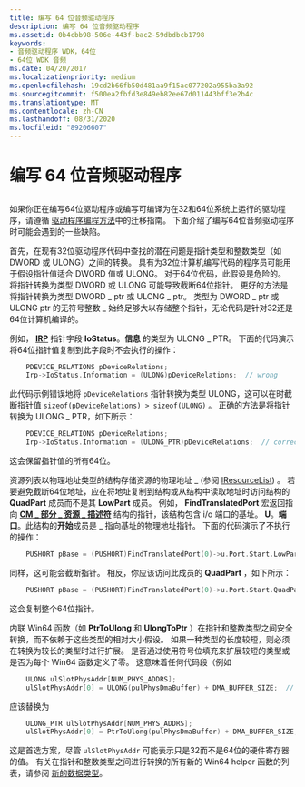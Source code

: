 ```yaml
---
title: 编写 64 位音频驱动程序
description: 编写 64 位音频驱动程序
ms.assetid: 0b4cbb98-506e-443f-bac2-59dbdbcb1798
keywords:
- 音频驱动程序 WDK，64位
- 64位 WDK 音频
ms.date: 04/20/2017
ms.localizationpriority: medium
ms.openlocfilehash: 19cd2b66fb50d481aa9f15ac077202a955ba3a92
ms.sourcegitcommit: f500ea2fbfd3e849eb82ee67d011443bff3e2b4c
ms.translationtype: MT
ms.contentlocale: zh-CN
ms.lasthandoff: 08/31/2020
ms.locfileid: "89206607"
---
```

# <a name="writing-64-bit-audio-drivers"></a>编写 64 位音频驱动程序


## <span id="writing_64_bit_audio_drivers"></span><span id="WRITING_64_BIT_AUDIO_DRIVERS"></span>


如果你正在编写64位驱动程序或编写可编译为在32和64位系统上运行的驱动程序，请遵循 [驱动程序编程方法](https://docs.microsoft.com/windows-hardware/drivers/kernel/miscellaneous-driver-programming-techniques)中的迁移指南。 下面介绍了编写64位音频驱动程序时可能会遇到的一些缺陷。

首先，在现有32位驱动程序代码中查找的潜在问题是指针类型和整数类型（如 DWORD 或 ULONG）之间的转换。 具有为32位计算机编写代码的程序员可能用于假设指针值适合 DWORD 值或 ULONG。 对于64位代码，此假设是危险的。 将指针转换为类型 DWORD 或 ULONG 可能导致截断64位指针。 更好的方法是将指针转换为类型 DWORD \_ ptr 或 ULONG \_ ptr。 类型为 DWORD \_ ptr 或 ULONG ptr 的无符号整数 \_ 始终足够大以存储整个指针，无论代码是针对32还是64位计算机编译的。

例如， [**IRP**](/windows-hardware/drivers/ddi/wdm/ns-wdm-_irp) 指针字段 **IoStatus**。**信息** 的类型为 ULONG \_ PTR。 下面的代码演示将64位指针值复制到此字段时不会执行的操作：

```cpp
    PDEVICE_RELATIONS pDeviceRelations;
    Irp->IoStatus.Information = (ULONG)pDeviceRelations;  // wrong
```

此代码示例错误地将 `pDeviceRelations` 指针转换为类型 ULONG，这可以在时截断指针值 `sizeof(pDeviceRelations) > sizeof(ULONG)` 。 正确的方法是将指针转换为 ULONG \_ PTR，如下所示：

```cpp
    PDEVICE_RELATIONS pDeviceRelations;
    Irp->IoStatus.Information = (ULONG_PTR)pDeviceRelations;  // correct
```

这会保留指针值的所有64位。

资源列表以物理地址类型的结构存储资源的物理地址 \_ (参阅 [IResourceList](/windows-hardware/drivers/ddi/portcls/nn-portcls-iresourcelist)) 。 若要避免截断64位地址，应在将地址复制到结构或从结构中读取地址时访问结构的 **QuadPart** 成员而不是其 **LowPart** 成员。 例如， **FindTranslatedPort** 宏返回指向 [**CM \_ 部分 \_ 资源 \_ 描述符**](/windows-hardware/drivers/ddi/wdm/ns-wdm-_cm_partial_resource_descriptor) 结构的指针，该结构包含 i/o 端口的基址。 **U**。**端口**。此结构的**开始**成员是 \_ 指向基址的物理地址指针。 下面的代码演示了不执行的操作：

```cpp
    PUSHORT pBase = (PUSHORT)FindTranslatedPort(0)->u.Port.Start.LowPart;  // wrong
```

同样，这可能会截断指针。 相反，你应该访问此成员的 **QuadPart** ，如下所示：

```cpp
    PUSHORT pBase = (PUSHORT)FindTranslatedPort(0)->u.Port.Start.QuadPart;  // correct
```

这会复制整个64位指针。

内联 Win64 函数（如 **PtrToUlong** 和 **UlongToPtr** ）在指针和整数类型之间安全转换，而不依赖于这些类型的相对大小假设。 如果一种类型的长度较短，则必须在转换为较长的类型时进行扩展。 是否通过使用符号位填充来扩展较短的类型或是否为每个 Win64 函数定义了零。 这意味着任何代码段（例如

```cpp
    ULONG ulSlotPhysAddr[NUM_PHYS_ADDRS];
    ulSlotPhysAddr[0] = ULONG(pulPhysDmaBuffer) + DMA_BUFFER_SIZE;  // wrong
```

应该替换为

```cpp
    ULONG_PTR ulSlotPhysAddr[NUM_PHYS_ADDRS];
    ulSlotPhysAddr[0] = PtrToUlong(pulPhysDmaBuffer) + DMA_BUFFER_SIZE;  // correct
```

这是首选方案，尽管 `ulSlotPhysAddr` 可能表示只是32而不是64位的硬件寄存器的值。 有关在指针和整数类型之间进行转换的所有新的 Win64 helper 函数的列表，请参阅 [新的数据类型](../kernel/the-new-data-types.md)。

 

